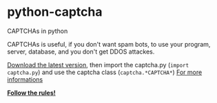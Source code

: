 # python-captcha
CAPTCHAs in python

CAPTCHAs is useful, if you don't want spam bots, to use your program, server, database, and you don't get DDOS attackes.

[Download the latest version](https://github.com/koviubi56/python-captcha/releases), then import the captcha.py (`import captcha.py`) and use the captcha class (`captcha.*CAPTCHA*`) [For more informations](https://github.com/koviubi56/python-captcha/wiki)

[**Follow the rules!**](https://github.com/koviubi56/python-captcha/blob/main/CONTRIBUTING.md#following-rules)
